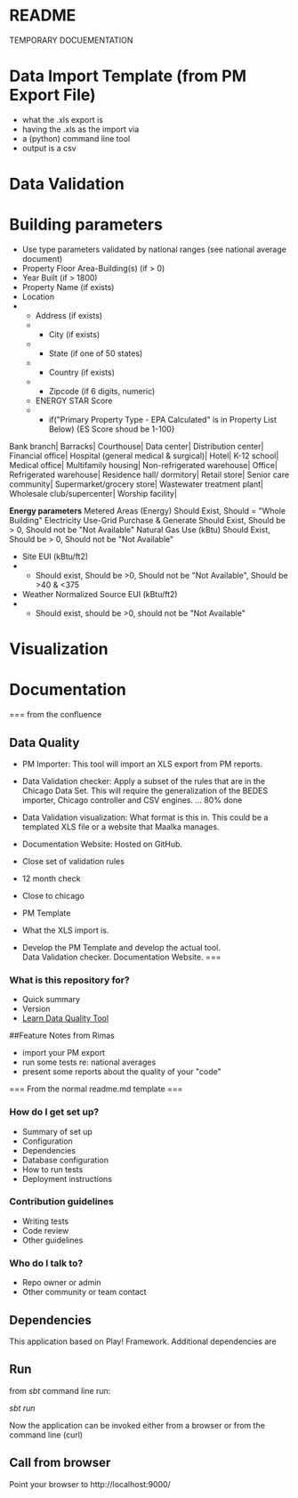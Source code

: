# README #

TEMPORARY DOCUEMENTATION

# Data Import Template (from PM Export File)
  - what the .xls export is
  - having the .xls as the import via 
  - a (python) command line tool 
  - output is a csv 

# Data Validation

# Building parameters

  * Use type parameters validated by national ranges (see national average document)
  * Property Floor Area-Building(s) (if > 0)
  * Year Built (if > 1800)
  * Property Name (if exists)
  * Location
  * * Address (if exists)
    * * City (if exists)
    * * State (if one of 50 states)
    * * Country (if exists)
    * * Zipcode (if 6 digits, numeric)
    * ENERGY STAR Score
    * * if("Primary Property Type - EPA Calculated" is in Property List Below) {ES Score shoud be 1-100}

Bank branch|
Barracks|
Courthouse|
Data center|
Distribution center|
Financial office|
Hospital (general medical & surgical)|
Hotel|
K-12 school|
Medical office|
Multifamily housing|
Non-refrigerated warehouse|
Office|
Refrigerated warehouse|
Residence hall/ dormitory|
Retail store|
Senior care community|
Supermarket/grocery store|
Wastewater treatment plant|
Wholesale club/supercenter|
Worship facility|

**Energy parameters** 
Metered Areas (Energy)
Should Exist, Should  = "Whole Building"
Electricity Use-Grid Purchase & Generate
Should Exist, Should be > 0, Should not be "Not Available"
Natural Gas Use (kBtu)
Should Exist, Should be > 0, Should not be "Not Available"
* Site EUI (kBtu/ft2)
* * Should exist, Should be >0, Should not be "Not Available", Should be >40 & <375
* Weather Normalized Source EUI (kBtu/ft2)
* * Should exist, should be >0, should not be "Not Available"


# Visualization 
# Documentation 
=== from the confluence

## Data Quality
* PM Importer: This tool will import an XLS export from PM reports. 
* Data Validation checker:  Apply a subset of the rules that are in the Chicago Data Set.  This will require the generalization of the BEDES importer, Chicago controller and CSV engines.   ... 80% done
* Data Validation visualization: What format is this in.  This could be a templated XLS file or a website that Maalka manages.  
* Documentation Website: Hosted on GitHub.  
* Close set of validation rules
* 12 month check
* Close to chicago
* PM Template
* What the XLS import is. 

* Develop the PM Template and develop the actual tool.  
Data Validation checker.
Documentation Website.
===
### What is this repository for? ###

* Quick summary
* Version
* [Learn Data Quality Tool](https://bitbucket.org/tutorials/dataqualitytool)

##Feature Notes from Rimas
* import your PM export
* run some tests re: national averages
* present some reports about the quality of your "code"

=== From the normal readme.md template ===

### How do I get set up? ###



* Summary of set up
* Configuration
* Dependencies
* Database configuration
* How to run tests
* Deployment instructions

### Contribution guidelines ###

* Writing tests
* Code review
* Other guidelines

### Who do I talk to? ###

* Repo owner or admin
* Other community or team contact


## Dependencies

This application based on Play! Framework. Additional dependencies are 

## Run

from *sbt* command line run:

*sbt run*

Now the application can be invoked either from a browser or from the command line (curl)

## Call from browser

Point your browser to http://localhost:9000/
